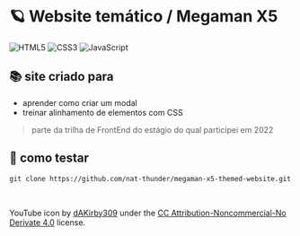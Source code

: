 # 🪐 Website temático / Megaman X5
![HTML5](https://img.shields.io/badge/html5-%23E34F26.svg?style=for-the-badge&logo=html5&logoColor=white)
![CSS3](https://img.shields.io/badge/css3-%231572B6.svg?style=for-the-badge&logo=css3&logoColor=white)
![JavaScript](https://img.shields.io/badge/javascript-%23323330.svg?style=for-the-badge&logo=javascript&logoColor=%23F7DF1E)


## 📚 site criado para
  - aprender como criar um modal 
  - treinar alinhamento de elementos com CSS
> parte da trilha de FrontEnd do estágio do qual participei em 2022

## 📑 como testar
  ```
  git clone https://github.com/nat-thunder/megaman-x5-themed-website.git
  ```

<br>

YouTube icon by [dAKirby309](https://www.iconarchive.com/show/simply-styled-icons-by-dakirby309/YouTube-icon.html) under the [CC Attribution-Noncommercial-No Derivate 4.0](https://creativecommons.org/licenses/by-nc-nd/4.0/) license.
